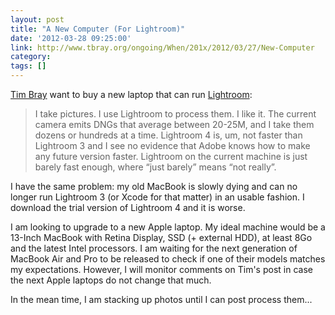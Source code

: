 ```yaml
---
layout: post
title: "A New Computer (For Lightroom)"
date: '2012-03-28 09:25:00'
link: http://www.tbray.org/ongoing/When/201x/2012/03/27/New-Computer
category: 
tags: []
---
```


[Tim Bray][tbray] want to buy a new laptop that can run [Lightroom][lightroom]:
> I take pictures. I use Lightroom to process them. I like it. The current camera emits DNGs that average between 20-25M, and I take them dozens or hundreds at a time. Lightroom 4 is, um, not faster than Lightroom 3 and I see no evidence that Adobe knows how to make any future version faster. Lightroom on the current machine is just barely fast enough, where “just barely” means “not really”.

I have the same problem: my old MacBook is slowly dying and can no longer run Lightroom 3 (or Xcode for that matter) in an usable fashion. I download the trial version of Lightroom 4 and it is worse.

I am looking to upgrade to a new Apple laptop. My ideal machine would be a 13-Inch MacBook with Retina Display, SSD (+ external HDD), at least 8Go and the latest Intel processors.
I am waiting for the next generation of MacBook Air and Pro to be released to check if one of their models matches my expectations. However, I will monitor comments on Tim's post in case the next Apple laptops do not change that much.

In the mean time, I am stacking up photos until I can post process them...

[tbray]: http://www.tbray.org/ongoing/
[lightroom]: http://www.adobe.com/products/photoshop-lightroom.html

